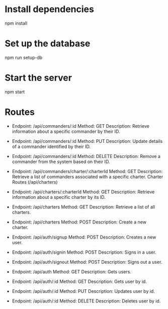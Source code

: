 # Install dependencies

npm install

# Set up the database

npm run setup-db

# Start the server

npm start

# Routes

- Endpoint: /api/commanders/:id
  Method: GET
  Description: Retrieve information about a specific commander by their ID.

- Endpoint: /api/commanders/:id
  Method: PUT
  Description: Update details of a commander identified by their ID.

- Endpoint: /api/commanders/:id
  Method: DELETE
  Description: Remove a commander from the system based on their ID.

- Endpoint: /api/commanders/charter/:charterId
  Method: GET
  Description: Retrieve a list of commanders associated with a specific charter.
  Charter Routes (/api/charters)

- Endpoint: /api/charters/:charterId
  Method: GET
  Description: Retrieve information about a specific charter by its ID.

- Endpoint: /api/charters
  Method: GET
  Description: Retrieve a list of all charters.

- Endpoint: /api/charters
  Method: POST
  Description: Create a new charter.

- Endpoint: /api/auth/signup
  Method: POST
  Description: Creates a new user.

- Endpoint: /api/auth/signin
  Method: POST
  Description: Signs in a user.

- Endpoint: /api/auth/signout
  Method: POST
  Description: Signs out a user.

- Endpoint: /api/auth
  Method: GET
  Description: Gets users.

- Endpoint: /api/auth/:id
  Method: GET
  Description: Gets user by id.

- Endpoint: /api/auth/:id
  Method: PUT
  Description: Updates user by id.

- Endpoint: /api/auth/:id
  Method: DELETE
  Description: Deletes user by id.
